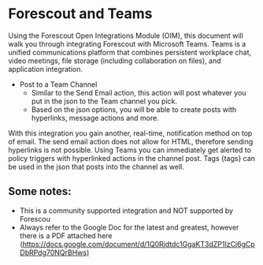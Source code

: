 # Forescout and Teams
Using the Forescout Open Integrations Module (OIM), this document will walk you through integrating Forescout with Microsoft Teams. Teams is a unified communications platform that combines persistent workplace chat, video meetings, file storage (including collaboration on files), and application integration.


* Post to a Team Channel
  * Similar to the Send Email action, this action will post whatever you put in the json to the Team channel you pick.  
  * Based on the json options, you will be able to create posts with hyperlinks, message actions and more. 

With this integration you gain another, real-time, notification method on top of email. The send email action does not allow for HTML, therefore sending hyperlinks is not possible. Using Teams you can immediately get alerted to policy triggers with hyperlinked actions in the channel post. Tags {tags} can be used in the json that posts into the channel as well.


## Some notes:
* This is a community supported integration and NOT supported by Forescou
* Always refer to the Google Doc for the latest and greatest, however there is a PDF attached here (<https://docs.google.com/document/d/1Q0Rjdtdc1GgaKT3dZP1IzCj6gCpDbRPdg70NQrBHws)>